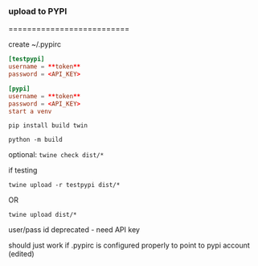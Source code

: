 ### upload to PYPI
==========================

create ~/.pypirc
```rc
[testpypi]
username = **token**
password = <API_KEY>

[pypi]
username = **token**
password = <API_KEY>
start a venv
```
```shell
pip install build twin
```

```shell
python -m build
```

optional: `twine check dist/*`

if testing
```shell
twine upload -r testpypi dist/*
```
OR 
```shell
twine upload dist/*
```

user/pass id deprecated - need API key

should just work if .pypirc is configured properly to point to pypi account
(edited)